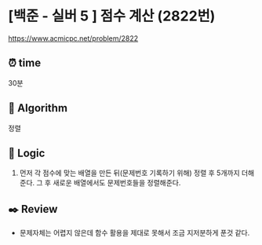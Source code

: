 # [백준 - 실버 5 ] 점수 계산 (2822번)

https://www.acmicpc.net/problem/2822

## ⏰ **time**

30분

## :pushpin: **Algorithm**

정렬

## :round_pushpin: **Logic**

1. 먼저 각 점수에 맞는 배열을 만든 뒤(문제번호 기록하기 위해) 정렬 후 5개까지 더해준다. 그 후 새로운 배열에서도 문제번호들을 정렬해준다.

## :black_nib: **Review**

- 문제자체는 어렵지 않은데 함수 활용을 제대로 못해서 조금 지저분하게 푼것 같다.
